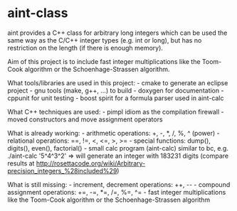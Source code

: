 aint-class
==========

aint provides a C++ class for arbitrary long integers which can be used the same
way as the C/C++ integer types (e.g. int or long), but has no restriction on the
length (if there is enough memory).

Aim of this project is to include fast integer multiplications like the
Toom-Cook algorithm or the Schoenhage-Strassen algorithm.

What tools/libraries are used in this project:
     - cmake to generate an eclipse project
     - gnu tools (make, g++, ...) to build 
     - doxygen for documentation
     - cppunit for unit testing
     - boost spirit for a formula parser used in aint-calc
    
What C++ techniques are used:
     - pimpl idiom as the compilation firewall
     - moved constructors and move assignment operators

What is already working:
     - arithmetic operations: +, -, *, /, %, ^ (power)
     - relational operations: ==, !=, <, <=, >, >=
     - special functions: dump(), digits(), even(), factorial()
     - small calc program (aint-calc) similar to bc, e.g.
       ./aint-calc '5^4^3^2'
       => will generate an integer with 183231 digits (compare results at
          http://rosettacode.org/wiki/Arbitrary-precision_integers_%28included%29)

What is still missing:
     - increment, decrement operations: ++, --
     - compound  assignment operations: +=, -=, *=, /=, %=, ^=
     - fast integer multiplications like the Toom-Cook algorithm or the
       Schoenhage-Strassen algorithm
 
#